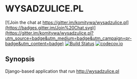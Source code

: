WYSADZULICE.PL
====

[![Join the chat at https://gitter.im/komitywa/wysadzulice.pl](https://badges.gitter.im/Join%20Chat.svg)](https://gitter.im/komitywa/wysadzulice.pl?utm_source=badge&utm_medium=badge&utm_campaign=pr-badge&utm_content=badge)
[![Build Status](https://travis-ci.org/komitywa/wysadzulice.pl.svg)](https://travis-ci.org/komitywa/wysadzulice.pl)
[![codecov.io](http://codecov.io/github/komitywa/wysadzulice.pl/coverage.svg?branch=master)](http://codecov.io/github/komitywa/wysadzulice.pl?branch=master)

## Synopsis

Django-based application that run http://wysadzulice.pl
